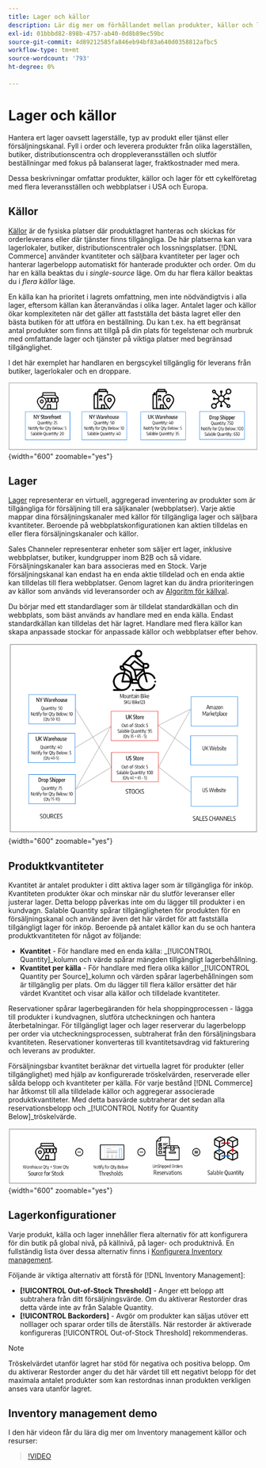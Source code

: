 ```yaml
---
title: Lager och källor
description: Lär dig mer om förhållandet mellan produkter, källor och lager.
exl-id: 01bbbd82-898b-4757-ab40-0d8b89ec59bc
source-git-commit: 4d89212585fa846eb94bf83a640d0358812afbc5
workflow-type: tm+mt
source-wordcount: '793'
ht-degree: 0%

---
```


# Lager och källor

Hantera ert lager oavsett lagerställe, typ av produkt eller tjänst eller försäljningskanal. Fyll i order och leverera produkter från olika lagerställen, butiker, distributionscentra och droppleveransställen och slutför beställningar med fokus på balanserat lager, fraktkostnader med mera.

Dessa beskrivningar omfattar produkter, källor och lager för ett cykelföretag med flera leveransställen och webbplatser i USA och Europa.

## Källor

[Källor](sources-manage.md) är de fysiska platser där produktlagret hanteras och skickas för orderleverans eller där tjänster finns tillgängliga. De här platserna kan vara lagerlokaler, butiker, distributionscentraler och lossningsplatser. [!DNL Commerce] använder kvantiteter och säljbara kvantiteter per lager och hanterar lagerbelopp automatiskt för hanterade produkter och order. Om du har en källa beaktas du i _single-source_ läge. Om du har flera källor beaktas du i _flera källor_ läge.

En källa kan ha prioritet i lagrets omfattning, men inte nödvändigtvis i alla lager, eftersom källan kan återanvändas i olika lager. Antalet lager och källor ökar komplexiteten när det gäller att fastställa det bästa lagret eller den bästa butiken för att utföra en beställning. Du kan t.ex. ha ett begränsat antal produkter som finns att tillgå på din plats för tegelstenar och murbruk med omfattande lager och tjänster på viktiga platser med begränsad tillgänglighet.

I det här exemplet har handlaren en bergscykel tillgänglig för leverans från butiker, lagerlokaler och en droppare.

![Exempel på källdiagram](assets/diagram-sources.png){width="600" zoomable="yes"}

## Lager

[Lager](stocks-manage.md) representerar en virtuell, aggregerad inventering av produkter som är tillgängliga för försäljning till era säljkanaler (webbplatser). Varje aktie mappar dina försäljningskanaler med källor för tillgängliga lager och säljbara kvantiteter. Beroende på webbplatskonfigurationen kan aktien tilldelas en eller flera försäljningskanaler och källor.

Sales Channeler representerar enheter som säljer ert lager, inklusive webbplatser, butiker, kundgrupper inom B2B och så vidare. Försäljningskanaler kan bara associeras med en Stock. Varje försäljningskanal kan endast ha en enda aktie tilldelad och en enda aktie kan tilldelas till flera webbplatser. Genom lagret kan du ändra prioriteringen av källor som används vid leveransorder och av [Algoritm för källval](selection-reservations.md).

Du börjar med ett standardlager som är tilldelat standardkällan och din webbplats, som bäst används av handlare med en enda källa. Endast standardkällan kan tilldelas det här lagret. Handlare med flera källor kan skapa anpassade stockar för anpassade källor och webbplatser efter behov.

![Diagram över exempelvis lager för en butik](assets/diagram-stock.png){width="600" zoomable="yes"}

## Produktkvantiteter

Kvantitet är antalet produkter i ditt aktiva lager som är tillgängliga för inköp. Kvantiteten produkter ökar och minskar när du slutför leveranser eller justerar lager. Detta belopp påverkas inte om du lägger till produkter i en kundvagn. Salable Quantity spårar tillgängligheten för produkten för en försäljningskanal och använder även det här värdet för att fastställa tillgängligt lager för inköp. Beroende på antalet källor kan du se och hantera produktkvantiteten för något av följande:

- **Kvantitet** - För handlare med en enda källa: _[!UICONTROL Quantity]_kolumn och värde spårar mängden tillgängligt lagerbehållning.
- **Kvantitet per källa** - För handlare med flera olika källor _[!UICONTROL Quantity per Source]_kolumn och värden spårar lagerbehållningen som är tillgänglig per plats. Om du lägger till flera källor ersätter det här värdet Kvantitet och visar alla källor och tilldelade kvantiteter.

Reservationer spårar lagerbegäranden för hela shoppingprocessen - lägga till produkter i kundvagnen, slutföra utcheckningen och hantera återbetalningar. För tillgängligt lager och lager reserverar du lagerbelopp per order via utcheckningsprocessen, subtraherat från den försäljningsbara kvantiteten. Reservationer konverteras till kvantitetsavdrag vid fakturering och leverans av produkter.

Försäljningsbar kvantitet beräknar det virtuella lagret för produkter (eller tillgänglighet) med hjälp av konfigurerade tröskelvärden, reserverade eller sålda belopp och kvantiteter per källa. För varje bestånd [!DNL Commerce] har åtkomst till alla tilldelade källor och aggregerar associerade produktkvantiteter. Med detta basvärde subtraherar det sedan alla reservationsbelopp och _[!UICONTROL Notify for Quantity Below]_tröskelvärde.

![Beräkna den försäljningsbara kvantiteten för ett lager](assets/diagram-salable-quantity.png){width="600" zoomable="yes"}

## Lagerkonfigurationer

Varje produkt, källa och lager innehåller flera alternativ för att konfigurera för din butik på global nivå, på källnivå, på lager- och produktnivå. En fullständig lista över dessa alternativ finns i [Konfigurera Inventory management](configuration.md).

Följande är viktiga alternativ att förstå för [!DNL Inventory Management]:

- **[!UICONTROL Out-of-Stock Threshold]** - Anger ett belopp att subtrahera från ditt försäljningsvärde. Om du aktiverar Restorder dras detta värde inte av från Salable Quantity.
- **[!UICONTROL Backorders]** - Avgör om produkter kan säljas utöver ett nolllager och sparar order tills de återställs. När restorder är aktiverade konfigureras [!UICONTROL Out-of-Stock Threshold] rekommenderas.

>[!NOTE]
>
>Tröskelvärdet utanför lagret har stöd för negativa och positiva belopp. Om du aktiverar Restorder anger du det här värdet till ett negativt belopp för det maximala antalet produkter som kan restordnas innan produkten verkligen anses vara utanför lagret.

## Inventory management demo

I den här videon får du lära dig mer om Inventory management källor och resurser:

>[!VIDEO](https://video.tv.adobe.com/v/343748?quality=12)
